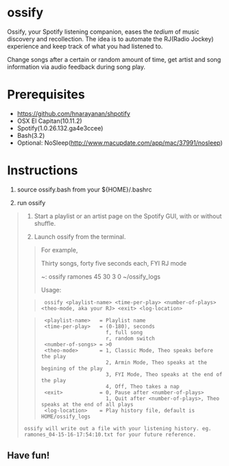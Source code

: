 # ossify

Ossify, your Spotify listening companion, eases the *tedium* of music discovery and recollection.
The idea is to automate the RJ(Radio Jockey) experience and keep track of what you had listened to.

Change songs after a certain or random amount of time, get artist and song information via audio feedback during song play.

# Prerequisites
- https://github.com/hnarayanan/shpotify
- OSX El Capitan(10.11.2)
- Spotify(1.0.26.132.ga4e3ccee)
- Bash(3.2)
- Optional: NoSleep(http://www.macupdate.com/app/mac/37991/nosleep)

# Instructions
1. source ossify.bash from your ${HOME}/.bashrc

2. run ossify

>  1. Start a playlist or an artist page on the Spotify GUI, with or without shuffle.
>
>  2. Launch ossify from the terminal.
>
> >  For example,
> > 
> >  Thirty songs, forty five seconds each, FYI RJ mode
> > 
> >  ~: ossify ramones 45 30 3 0 ~/ossify_logs
> > 
> >  Usage:
>
> >      ossify <playlist-name> <time-per-play> <number-of-plays> <theo-mode, aka your RJ> <exit> <log-location>
>
> >      <playlist-name>   = Playlist name
> >      <time-per-play>   = (0-180), seconds
> >                          f, full song
> >                          r, random switch
> >      <number-of-songs> = >0
> >      <theo-mode>       = 1, Classic Mode, Theo speaks before the play
> >                          2, Armin Mode, Theo speaks at the begining of the play
> >                          3, FYI Mode, Theo speaks at the end of the play
> >                          4, Off, Theo takes a nap
> >      <exit>            = 0, Pause after <number-of-plays>
> >                          1, Quit after <number-of-plays>, Theo speaks at the end of all plays
> >      <log-location>    = Play history file, default is HOME/ossify_logs
>
>
>     ossify will write out a file with your listening history. eg. ramones_04-15-16-17:54:10.txt for your future reference.

## Have fun!
